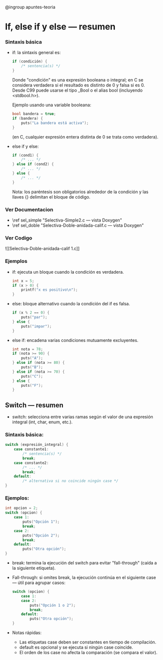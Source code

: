 @ingroup apuntes-teoria

# If, else if y else — resumen

### Sintaxis básica

- if: la sintaxis general es:

  ```c
  if (condición) {
      /* sentencia(s) */
  }
  ```

  Donde "condición" es una expresión booleana o integral; en C se considera verdadera si el resultado es distinto de 0 y falsa si es 0. Desde C99 puede usarse el tipo \_Bool o el alias bool (incluyendo <stdbool.h>).

  Ejemplo usando una variable booleana:

  ```c
  bool bandera = true;
  if (bandera) {
      puts("La bandera está activa");
  }
  ```

  (en C, cualquier expresión entera distinta de 0 se trata como verdadera).

- else if y else:

  ```c
  if (cond1) {
      /* ... */
  } else if (cond2) {
      /* ... */
  } else {
      /* ... */
  }
  ```

  Nota: los paréntesis son obligatorios alrededor de la condición y las llaves {} delimitan el bloque de código.

### Ver Documentacion

- \ref sel_simple "Selectiva-Simple2.c — vista Doxygen"
- \ref sel_doble "Selectiva-Doble-anidada-calif.c — vista Doxygen"

### Ver Codigo

![[Selectiva-Doble-anidada-calif 1.c]]

### Ejemplos

- if: ejecuta un bloque cuando la condición es verdadera.

  ```c
  int x = 5;
  if (x > 0) {
      printf("x es positivo\n");
  }
  ```

- else: bloque alternativo cuando la condición del if es falsa.

  ```c
  if (x % 2 == 0) {
      puts("par");
  } else {
      puts("impar");
  }
  ```

- else if: encadena varias condiciones mutuamente excluyentes.
  ```c
  int nota = 78;
  if (nota >= 90) {
      puts("A");
  } else if (nota >= 80) {
      puts("B");
  } else if (nota >= 70) {
      puts("C");
  } else {
      puts("F");
  }
  ```

## Switch — resumen

- switch: selecciona entre varias ramas según el valor de una expresión integral (int, char, enum, etc.).

### Sintaxis básica:

```c
switch (expresión_integral) {
    case constante1:
        /* sentencia(s) */
        break;
    case constante2:
        /* ... */
        break;
    default:
        /* alternativa si no coincide ningún case */
}
```

### Ejemplos:

```c
int opcion = 2;
switch (opcion) {
    case 1:
        puts("Opción 1");
        break;
    case 2:
        puts("Opción 2");
        break;
    default:
        puts("Otra opción");
}
```

- break: termina la ejecución del switch para evitar "fall-through" (caída a la siguiente etiqueta).
- Fall-through: si omites break, la ejecución continúa en el siguiente case — útil para agrupar casos:

  ```c
  switch (opcion) {
      case 1:
      case 2:
          puts("Opción 1 o 2");
          break;
      default:
          puts("Otra opción");
  }
  ```

- Notas rápidas:
  - Las etiquetas case deben ser constantes en tiempo de compilación.
  - default es opcional y se ejecuta si ningún case coincide.
  - El orden de los case no afecta la comparación (se compara el valor).
